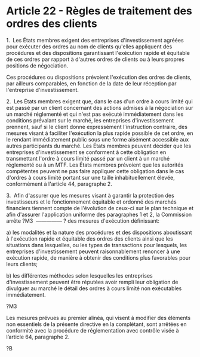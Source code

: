 # Article 22 - Règles de traitement des ordres des clients


1.  Les États membres exigent des entreprises d'investissement agréées pour exécuter des ordres au nom de clients qu'elles appliquent des procédures et des dispositions garantissant l'exécution rapide et équitable de ces ordres par rapport à d'autres ordres de clients ou à leurs propres positions de négociation.

Ces procédures ou dispositions prévoient l'exécution des ordres de clients, par ailleurs comparables, en fonction de la date de leur réception par l'entreprise d'investissement.

2.  Les États membres exigent que, dans le cas d'un ordre à cours limité qui est passé par un client concernant des actions admises à la négociation sur un marché réglementé et qui n'est pas exécuté immédiatement dans les conditions prévalant sur le marché, les entreprises d'investissement prennent, sauf si le client donne expressément l'instruction contraire, des mesures visant à faciliter l'exécution la plus rapide possible de cet ordre, en le rendant immédiatement public sous une forme aisément accessible aux autres participants du marché. Les États membres peuvent décider que les entreprises d'investissement se conforment à cette obligation en transmettant l'ordre à cours limité passé par un client à un marché réglementé ou à un MTF. Les États membres prévoient que les autorités compétentes peuvent ne pas faire appliquer cette obligation dans le cas d'ordres à cours limité portant sur une taille inhabituellement élevée, conformément à l'article 44, paragraphe 2.

3.  Afin d'assurer que les mesures visant à garantir la protection des investisseurs et le fonctionnement équitable et ordonné des marchés financiers tiennent compte de l'évolution de ceux-ci sur le plan technique et afin d'assurer l'application uniforme des paragraphes 1 et 2, la Commission arrête ?M3  ————— ? des mesures d'exécution définissant:

a) les modalités et la nature des procédures et des dispositions aboutissant à l'exécution rapide et équitable des ordres des clients ainsi que les situations dans lesquelles, ou les types de transactions pour lesquels, les entreprises d'investissement peuvent raisonnablement renoncer à une exécution rapide, de manière à obtenir des conditions plus favorables pour leurs clients;

b) les différentes méthodes selon lesquelles les entreprises d'investissement peuvent être réputées avoir rempli leur obligation de divulguer au marché le détail des ordres à cours limité non exécutables immédiatement.

?M3

Les mesures prévues au premier alinéa, qui visent à modifier des éléments non essentiels de la présente directive en la complétant, sont arrêtées en conformité avec la procédure de réglementation avec contrôle visée à l’article 64, paragraphe 2.

?B
